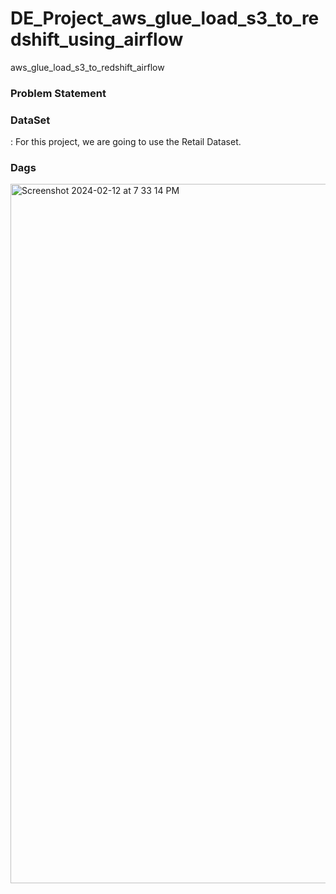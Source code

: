 # DE_Project_aws_glue_load_s3_to_redshift_using_airflow
aws_glue_load_s3_to_redshift_airflow

<h3> Problem Statement </h3>

<h3>DataSet</h3>: For this project, we are going to use the Retail Dataset. 




<h3>Dags</h3>
<img width="1119" alt="Screenshot 2024-02-12 at 7 33 14 PM" src="https://github.com/shrutimhr16/DE_Project_aws_glue_load_s3_to_redshift_using_airflow/assets/42519482/5f805175-c563-4ba4-9c0f-bfe76cc54b20">
